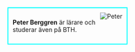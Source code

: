 <div style="border: 2px solid aqua; margin: auto; width: 50%; overflow: auto; margin-top: 10px; margin-bottom: 10px; padding: 10px" markdown=1>
<img src="img/pb-150.jpg" alt="Peter" style="float: right">

**Peter Berggren** är lärare och studerar även på BTH.
</div>
